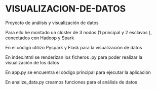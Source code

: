 # VISUALIZACION-DE-DATOS

Proyecto de análisis y visualización de datos

Para ello he montado un clúster de 3 nodos (1 principal y 2 esclavos ), conectados con Hadoop y Spark

En el código utilizo Pyspark y Flask para la visualización de datos 

En index.html se renderizan los ficheros .py para poder realizar la visualización de los datos

En app.py se encuentra el código principal para ejecutar la aplicación

En analize_data.py creamos funciones para el análisis de datos
